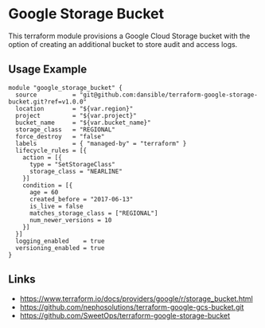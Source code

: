 # Google Storage Bucket


This terraform module provisions a Google Cloud Storage bucket with the option of creating an additional bucket to store audit and access logs.

## Usage Example

```hcl
module "google_storage_bucket" {
  source          = "git@github.com:dansible/terraform-google-storage-bucket.git?ref=v1.0.0"
  location        = "${var.region}"
  project         = "${var.project}"
  bucket_name     = "${var.bucket_name}"
  storage_class   = "REGIONAL"
  force_destroy   = "false"
  labels          = { "managed-by" = "terraform" }
  lifecycle_rules = [{
    action = [{
      type = "SetStorageClass"
      storage_class = "NEARLINE"
    }]
    condition = [{
      age = 60
      created_before = "2017-06-13"
      is_live = false
      matches_storage_class = ["REGIONAL"]
      num_newer_versions = 10
    }]
  }]
  logging_enabled    = true
  versioning_enabled = true
}
```


## Links

- https://www.terraform.io/docs/providers/google/r/storage_bucket.html
- https://github.com/nephosolutions/terraform-google-gcs-bucket.git
- https://github.com/SweetOps/terraform-google-storage-bucket

